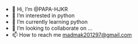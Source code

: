 - 👋 Hi, I’m @PAPA-HJKR
- 👀 I’m interested in python   
- 🌱 I’m currently learning python
- 💞️ I’m looking to collaborate on ... 
- 📫 How to reach me madmak201297@gmail.com

<!---
PAPA-HJKR/PAPA-HJKR is a ✨ special ✨ repository because its `README.md` (this file) appears on your GitHub profile.
You can click the Preview link to take a look at your changes.
--->
